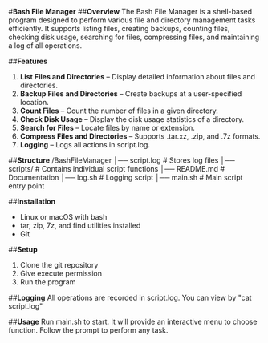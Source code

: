#**Bash File Manager**
##**Overview**
The Bash File Manager is a shell-based program designed to perform various file and directory management tasks efficiently. It supports listing files, creating backups, counting files, checking disk usage, searching for files, compressing files, and maintaining a log of all operations.

##**Features**
1. **List Files and Directories** – Display detailed information about files and directories.
2. **Backup Files and Directories** – Create backups at a user-specified location.
3. **Count Files** – Count the number of files in a given directory.
4. **Check Disk Usage** – Display the disk usage statistics of a directory.
5. **Search for Files** – Locate files by name or extension.
6. **Compress Files and Directories** – Supports .tar.xz, .zip, and .7z formats.
7. **Logging** – Logs all actions in script.log.

##**Structure**
 /BashFileManager
│── script.log           # Stores log files
│── scripts/             # Contains individual script functions
│── README.md            # Documentation
│── log.sh               # Logging script
│── main.sh              # Main script entry point

##**Installation**
- Linux or macOS with bash
- tar, zip, 7z, and find utilities installed
- Git

##**Setup**
1. Clone the git repository
2. Give execute permission
3. Run the program

##**Logging**
All operations are recorded in script.log. You can view by "cat script.log"

##**Usage**
Run main.sh to start. It will provide an interactive menu to choose function. Follow the prompt to perform any task.
